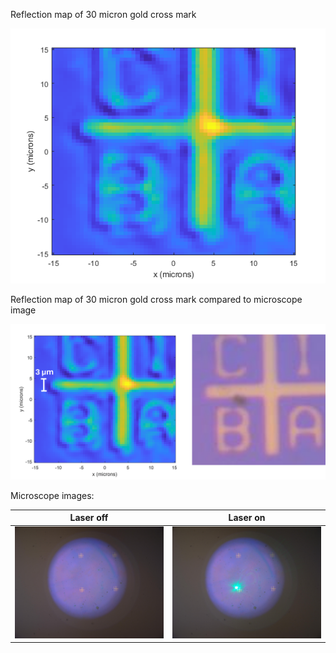 Reflection map of 30 micron gold cross mark

![Reflection map of 30 micron cross mark.](data/cross_mark_0_0005mmsteps_02282024_v3.png)

Reflection map of 30 micron gold cross mark compared to microscope image

![Reflection map of 30 micron cross mark.](data/cross_mark_0_0005mmsteps_02282024_v3_compare.png)

Microscope images:

Laser off             |Laser on
:-------------------------:|:-------------------------:
![Microscope image of 30 micron gold cross mark](data/cross_mark_0_0005mmsteps_02282024_v3_nolaser.jpg)  |  ![Microscope image of 30 micron gold cross mark wiht laser spot](data/cross_mark_0_0005mmsteps_02282024_v3.jpg)





